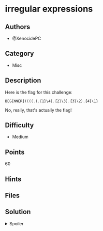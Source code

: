 # irregular expressions

## Authors
- @XenocidePC

## Category
- Misc

## Description
Here is the flag for this challenge:

`BEGINNER{((((.).{1}\4).{2}\3).{3}\2).{4}\1}`

No, really, that's actually the flag!

## Difficulty
- Medium

## Points
60

## Hints

## Files


## Solution
<details>
<summary>Spoiler</summary>

### Idea
Provide flag as regex pattern, generate a string that matches

### Walkthrough
1. Notice that the flag is a regex (regular expression), either from the title or by looking at it
2. Create a string that matches the regex, either manually (checking that it matches with https://regex101.com/) or automatically with a site like https://onlinestringtools.com/generate-string-from-regex

This problem was originally meant to be harder, as I was anticipating answers like

`BEGINNER{ABACCABADDDABACCABAEEEEABACCABADDDABACCABA}`

However I forgot that having multiple `.`'s doesn't mean the characters have to be different so you can just do

`BEGINNER{AAAAAAAAAAAAAAAAAAAAAAAAAAAAAAAAAAAAAAAAAA}`

### Flag
`BEGINNER{((((.).{1}\4).{2}\3).{3}\2).{4}\1}`
</details>

